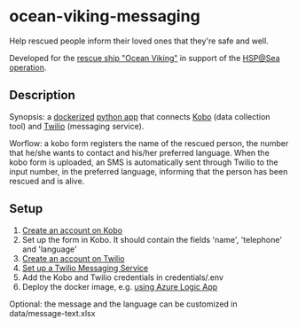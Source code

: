 # ocean-viking-messaging
Help rescued people inform their loved ones that they're safe and well. 

Developed for the [rescue ship "Ocean Viking"](https://sosmediterranee.com/about-us/) in support of the [HSP@Sea operation](https://go.ifrc.org/emergencies/5425).

## Description

Synopsis: a [dockerized](https://www.docker.com/) [python app](https://packaging.python.org/en/latest/tutorials/packaging-projects/) that connects [Kobo](https://www.kobotoolbox.org/) (data collection tool) and [Twilio](https://www.twilio.com/) (messaging service).

Worflow: a kobo form registers the name of the rescued person, the number that he/she wants to contact and his/her preferred language. When the kobo form is uploaded, an SMS is automatically sent through Twilio to the input number, in the preferred language, informing that the person has been rescued and is alive.

## Setup

1. [Create an account on Kobo](https://kf.kobotoolbox.org/accounts/register/#/)
2. Set up the form in Kobo. It should contain the fields 'name', 'telephone' and 'language'
3. [Create an account on Twilio](https://www.twilio.com/try-twilio)
4. [Set up a Twilio Messaging Service](https://www.twilio.com/docs/sms/quickstart/python)
5. Add the Kobo and Twilio credentials in credentials/.env
6. Deploy the docker image, e.g. [using Azure Logic App](https://docs.google.com/document/d/182aQPVRZkXifHDNjmE66tj5L1l4IvAt99rxBzpmISPU/edit?usp=sharing)

Optional: the message and the language can be customized in data/message-text.xlsx
